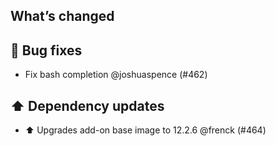 ## What’s changed

## 🐛 Bug fixes

- Fix bash completion @joshuaspence (#462)

## ⬆️ Dependency updates

- ⬆️ Upgrades add-on base image to 12.2.6 @frenck (#464)
